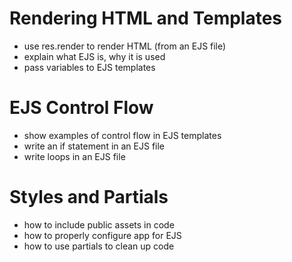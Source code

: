 # Rendering HTML and Templates

* use res.render to render HTML (from an EJS file)
* explain what EJS is, why it is used
* pass variables to EJS templates

# EJS Control Flow
* show examples of control flow in EJS templates
* write an if statement in an EJS file
* write loops in an EJS file

# Styles and Partials
* how to include public assets in code
* how to properly configure app for EJS
* how to use partials to clean up code